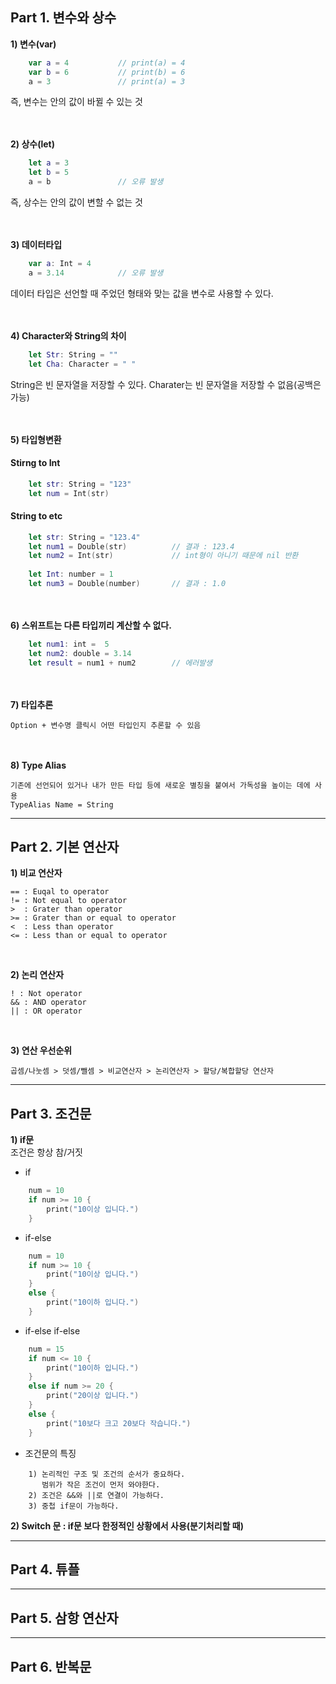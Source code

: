 
## Part 1. 변수와 상수

__1) 변수(var)__
```swift
    var a = 4           // print(a) = 4
    var b = 6           // print(b) = 6
    a = 3               // print(a) = 3
```
즉, 변수는 안의 값이 바뀔 수 있는 것

<br><br>
__2) 상수(let)__
```swift
    let a = 3
    let b = 5 
    a = b               // 오류 발생
```
즉, 상수는 안의 값이 변할 수 없는 것

<br><br>
__3) 데이터타입__
```swift
    var a: Int = 4
    a = 3.14            // 오류 발생
```
데이터 타입은 선언할 때 주었던 형태와 맞는 값을 변수로 사용할 수 있다.

<br><br>
__4) Character와 String의 차이__
```swift
    let Str: String = ""
    let Cha: Character = " "
```
String은 빈 문자열을 저장할 수 있다.
Charater는 빈 문자열을 저장할 수 없음(공백은 가능)

<br><br>
__5) 타입형변환__
#### Stirng to Int 
```swift
    let str: String = "123"
    let num = Int(str)
```

#### String to etc
```swift
    let str: String = "123.4"
    let num1 = Double(str)          // 결과 : 123.4
    let num2 = Int(str)             // int형이 아니기 때문에 nil 반환
    
    let Int: number = 1
    let num3 = Double(number)       // 결과 : 1.0
```

<br><br>
__6) 스위프트는 다른 타입끼리 계산할 수 없다.__
```swift
    let num1: int =  5
    let num2: double = 3.14
    let result = num1 + num2        // 에러발생
```

<br><br>
__7) 타입추론__  
```
Option + 변수명 클릭시 어떤 타입인지 추론할 수 있음
```
<br><br>
__8) Type Alias__
```
기존에 선언되어 있거나 내가 만든 타입 등에 새로운 별칭을 붙여서 가독성을 높이는 데에 사용  
TypeAlias Name = String
```
---

## Part 2. 기본 연산자

__1) 비교 연산자__
```
== : Euqal to operator  
!= : Not equal to operator  
>  : Grater than operator  
>= : Grater than or equal to operator  
<  : Less than operator  
<= : Less than or equal to operator   
```
<br>

__2) 논리 연산자__  
```
! : Not operator
&& : AND operator
|| : OR operator
```
<br>

__3) 연산 우선순위__  
```
곱셈/나눗셈 > 덧셈/뺄셈 > 비교연산자 > 논리연산자 > 할당/복합할당 연산자  
```

---

## Part 3. 조건문

__1) if문__  
조건은 항상 참/거짓  

- if
```swift
    num = 10
    if num >= 10 {
        print("10이상 입니다.")
    }
```
- if-else
```swift
    num = 10
    if num >= 10 {
        print("10이상 입니다.")
    }
    else {
        print("10이하 입니다.")
    }
```
- if-else if-else
```swift
    num = 15
    if num <= 10 {
        print("10이하 입니다.")
    }
    else if num >= 20 {
        print("20이상 입니다.")
    }
    else {
        print("10보다 크고 20보다 작습니다.")
    }
```  
- 조건문의 특징  

```
    1) 논리적인 구조 및 조건의 순서가 중요하다.
       범위가 작은 조건이 먼저 와야한다.
    2) 조건은 &&와 ||로 연결이 가능하다.
    3) 중첩 if문이 가능하다.
```

__2) Switch 문 : if문 보다 한정적인 상황에서 사용(분기처리할 때)__


---

## Part 4. 튜플

---

## Part 5. 삼항 연산자

---

## Part 6. 반복문




